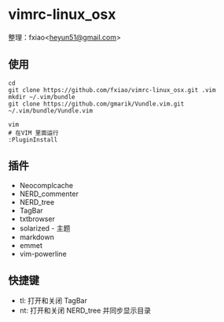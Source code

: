 vimrc-linux_osx
===============

整理：fxiao\<heyun51@gmail.com\>

使用
----
    
    cd
    git clone https://github.com/fxiao/vimrc-linux_osx.git .vim
    mkdir ~/.vim/bundle
    git clone https://github.com/gmarik/Vundle.vim.git ~/.vim/bundle/Vundle.vim
    
    vim
    # 在VIM 里面运行
    :PluginInstall

插件
----
* Neocomplcache
* NERD_commenter
* NERD_tree
* TagBar
* txtbrowser
* solarized - 主题
* markdown
* emmet
* vim-powerline

快捷键
-----

* tl: 打开和关闭 TagBar
* nt: 打开和关闭 NERD_tree 并同步显示目录
